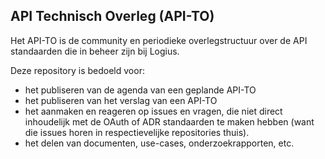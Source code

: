 ## API Technisch Overleg (API-TO)

Het API-TO is de community en periodieke overlegstructuur over de API standaarden die in beheer zijn bij Logius.

Deze repository is bedoeld voor:

- het publiseren van de agenda van een geplande API-TO
- het publiseren van het verslag van een API-TO
- het aanmaken en reageren op issues en vragen, die niet direct inhoudelijk met de OAuth of ADR standaarden te maken hebben (want die issues horen in respectievelijke repositories thuis).
- het delen van documenten, use-cases, onderzoekrapporten, etc.

